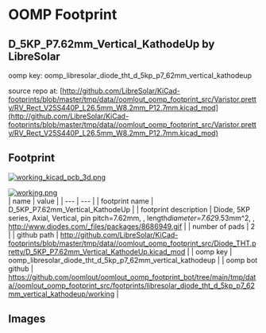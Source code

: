 # OOMP Footprint  
## D_5KP_P7.62mm_Vertical_KathodeUp  by LibreSolar  
  
oomp key: oomp_libresolar_diode_tht_d_5kp_p7_62mm_vertical_kathodeup  
  
source repo at: [http://github.com/LibreSolar/KiCad-footprints/blob/master/tmp/data//oomlout_oomp_footprint_src/Varistor.pretty/RV_Rect_V25S440P_L26.5mm_W8.2mm_P12.7mm.kicad_mod](http://github.com/LibreSolar/KiCad-footprints/blob/master/tmp/data//oomlout_oomp_footprint_src/Varistor.pretty/RV_Rect_V25S440P_L26.5mm_W8.2mm_P12.7mm.kicad_mod)  
## Footprint  
  
[![working_kicad_pcb_3d.png](working_kicad_pcb_3d_600.png)](working_kicad_pcb_3d.png)  
  
[![working.png](working_600.png)](working.png)  
| name | value | 
| --- | --- | 
| footprint name | D_5KP_P7.62mm_Vertical_KathodeUp | 
| footprint description | Diode, 5KP series, Axial, Vertical, pin pitch=7.62mm, , length*diameter=7.62*9.53mm^2, , http://www.diodes.com/_files/packages/8686949.gif | 
| number of pads | 2 | 
| github path | http://github.com/LibreSolar/KiCad-footprints/blob/master/tmp/data//oomlout_oomp_footprint_src/Diode_THT.pretty/D_5KP_P7.62mm_Vertical_KathodeUp.kicad_mod | 
| oomp key | oomp_libresolar_diode_tht_d_5kp_p7_62mm_vertical_kathodeup | 
| oomp bot github | https://github.com/oomlout/oomlout_oomp_footprint_bot/tree/main/tmp/data//oomlout_oomp_footprint_src/footprints/libresolar_diode_tht_d_5kp_p7_62mm_vertical_kathodeup/working | 
## Images  

